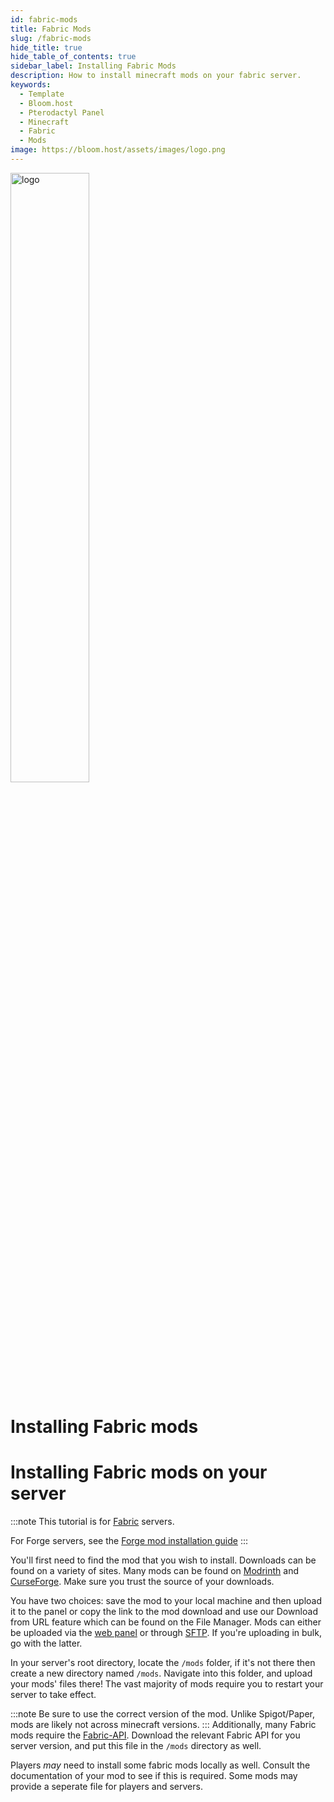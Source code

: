 ```yaml
---
id: fabric-mods
title: Fabric Mods
slug: /fabric-mods
hide_title: true
hide_table_of_contents: true
sidebar_label: Installing Fabric Mods
description: How to install minecraft mods on your fabric server.
keywords:
  - Template
  - Bloom.host
  - Pterodactyl Panel
  - Minecraft
  - Fabric
  - Mods
image: https://bloom.host/assets/images/logo.png
---
```


<div class="text--center">
<img src="https://bloom.host/logo-white.svg" alt="logo" height="50%" width="50%"/>
<h1>Installing Fabric mods</h1>
</div>

# Installing Fabric mods on your server
:::note
This tutorial is for [Fabric](https://fabricmc.org) servers.

For Forge servers, see the [Forge mod installation guide](forge-mods)
:::

You'll first need to find the mod that you wish to install. Downloads can be found on a variety of sites. Many mods can be found on [Modrinth](https://modrinth.com/mods) and [CurseForge](https://www.curseforge.com/minecraft/mc-mods/fabric). Make sure you trust the source of your downloads.

You have two choices: save the mod to your local machine and then upload it to the panel or copy the link to the mod download and use our Download from URL feature which can be found on the File Manager. Mods can either be uploaded via the [web panel](https://mc.bloom.host) or through [SFTP](https://docs.bloom.host/how-to-use-sftp). If you're uploading in bulk, go with the latter. 

In your server's root directory, locate the `/mods` folder, if it's not there then create a new directory named `/mods`. Navigate into this folder, and upload your mods' files there! The vast majority of mods require you to restart your server to take effect.

:::note
Be sure to use the correct version of the mod. Unlike Spigot/Paper, mods are likely not across minecraft versions.
:::
Additionally, many Fabric mods require the [Fabric-API](https://www.curseforge.com/minecraft/mc-mods/fabric-api). Download the relevant Fabric API for you server version, and put this file in the `/mods` directory as well.

Players *may* need to install some fabric mods locally as well. Consult the documentation of your mod to see if this is required. Some mods may provide a seperate file for players and servers.
